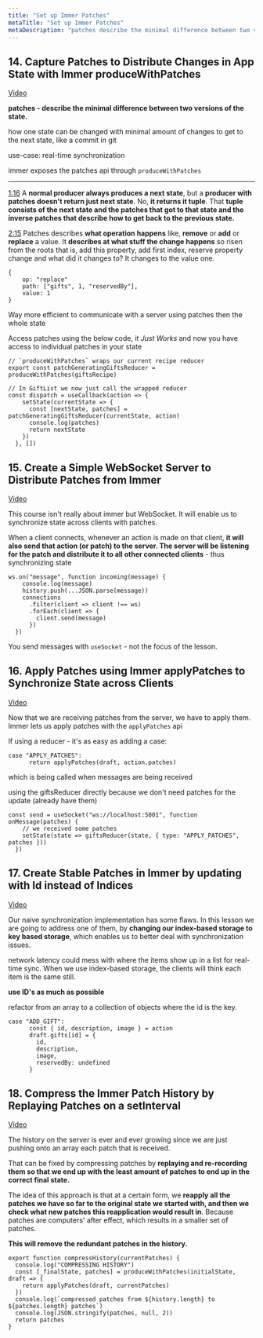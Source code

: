 ```yaml
---
title: "Set up Immer Patches"
metaTitle: "Set up Immer Patches"
metaDescription: "patches describe the minimal difference between two versions of the state."
---
```


## 14. Capture Patches to Distribute Changes in App State with Immer produceWithPatches

[Video](https://egghead.io/lessons/react-capture-patches-to-distribute-changes-in-app-state-with-immer-producewithpatches)

**patches - describe the minimal difference between two versions of the state.**

how one state can be changed with minimal amount of changes to get to the next state, like a commit in git

use-case: real-time synchronization

immer exposes the patches api through `produceWithPatches`

---

[1:16](https://egghead.io/lessons/react-capture-patches-to-distribute-changes-in-app-state-with-immer-producewithpatches) A **normal producer always produces a next state**, but a **producer with patches doesn't return just next state**. No, **it returns it tuple**. That **tuple consists of the next state and the patches that got to that state and the inverse patches that describe how to get back to the previous state.**

[2:15](https://egghead.io/lessons/react-capture-patches-to-distribute-changes-in-app-state-with-immer-producewithpatches) Patches describes **what operation happens** like, **remove** or **add** or **replace** a value. It **describes at what stuff the change happens** so risen from the roots that is, add this property, add first index, reserve property change and what did it changes to? It changes to the value one.

    {
    	op: "replace"
    	path: ["gifts", 1, "reservedBy"],
    	value: 1
    }

Way more efficient to communicate with a server using patches then the whole state

Access patches using the below code, it _Just Works_ and now you have access to individual patches in your state

    // `produceWithPatches` wraps our current recipe reducer
    export const patchGeneratingGiftsReducer = produceWithPatches(giftsRecipe)

    // In GiftList we now just call the wrapped reducer
    const dispatch = useCallback(action => {
        setState(currentState => {
          const [nextState, patches] = patchGeneratingGiftsReducer(currentState, action)
          console.log(patches)
          return nextState
        })
      }, [])

## 15. Create a Simple WebSocket Server to Distribute Patches from Immer

[Video](https://egghead.io/lessons/react-create-a-simple-websocket-server-to-distribute-patches-from-immer)

This course isn't really about immer but WebSocket. It will enable us to synchronize state across clients with patches.

When a client connects, whenever an action is made on that client, **it will also send that action (or patch) to the server. The server will be listening for the patch and distribute it to all other connected clients** - thus synchronizing state

    ws.on("message", function incoming(message) {
        console.log(message)
        history.push(...JSON.parse(message))
        connections
          .filter(client => client !== ws)
          .forEach(client => {
            client.send(message)
          })
      })

You send messages with `useSocket` - not the focus of the lesson.

## 16. Apply Patches using Immer applyPatches to Synchronize State across Clients

[Video](https://egghead.io/lessons/react-apply-patches-using-immer-applypatches-to-synchronize-state-across-clients)

Now that we are receiving patches from the server, we have to apply them. Immer lets us apply patches with the `applyPatches` api

If using a reducer - it's as easy as adding a case:

    case "APPLY_PATCHES":
          return applyPatches(draft, action.patches)

which is being called when messages are being received

using the giftsReducer directly because we don't need patches for the update (already have them)

    const send = useSocket("ws://localhost:5001", function onMessage(patches) {
        // we received some patches
        setState(state => giftsReducer(state, { type: "APPLY_PATCHES", patches }))
      })

## 17. Create Stable Patches in Immer by updating with Id instead of Indices

[Video](https://egghead.io/lessons/react-create-stable-patches-in-immer-by-updating-with-id-instead-of-indices)

Our naive synchronization implementation has some flaws. In this lesson we are going to address one of them, by **changing our index-based storage to key based storage**, which enables us to better deal with synchronization issues.

network latency could mess with where the items show up in a list for real-time sync. When we use index-based storage, the clients will think each item is the same still.

**use ID's as much as possible**

refactor from an array to a collection of objects where the id is the key.

    case "ADD_GIFT":
          const { id, description, image } = action
          draft.gifts[id] = {
            id,
            description,
            image,
            reservedBy: undefined
          }

## 18. Compress the Immer Patch History by Replaying Patches on a setInterval

[Video](https://egghead.io/lessons/react-compress-the-immer-patch-history-by-replaying-patches-on-a-setinterval)

The history on the server is ever and ever growing since we are just pushing onto an array each patch that is received.

That can be fixed by compressing patches by **replaying and re-recording them so that we end up with the least amount of patches to end up in the correct final state.**

The idea of this approach is that at a certain form, we **reapply all the patches we have so far to the original state we started with, and then we check what new patches this reapplication would result in**. Because patches are computers' after effect, which results in a smaller set of patches.

**This will remove the redundant patches in the history.**

    export function compressHistory(currentPatches) {
      console.log("COMPRESSING HISTORY")
      const [_finalState, patches] = produceWithPatches(initialState, draft => {
        return applyPatches(draft, currentPatches)
      })
      console.log(`compressed patches from ${history.length} to ${patches.length} patches`)
      console.log(JSON.stringify(patches, null, 2))
      return patches
    }
